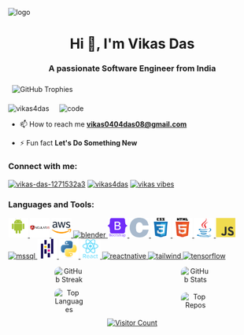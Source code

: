 ![logo](https://github.com/Vikas4Das/Vikas4Das/blob/main/vikas21.png)
<h1 align="center">Hi 👋, I'm Vikas Das</h1>
<h3 align="center">A passionate Software Engineer from India</h3>


<!-- HEADER: Clean, aligned GitHub stats & trophies -->
<p align="center">

<!-- Row: Trophies (keeps original trophy image, sized uniformly) -->
<img src="https://github-profile-trophy.vercel.app/?username=vikas4das&theme=radical&no-frame=false&no-bg=true&margin-w=4"
     alt="GitHub Trophies"
     height="140"
     style="vertical-align:middle;margin:8px;" />

</p>

<img align="right" alt="code" width="400" 
src="https://miro.medium.com/v2/resize:fit:1360/1*IRGHmiGsa16stedQvIaZfw.gif">
<p align="left"> <img src="https://komarev.com/ghpvc/?username=vikas4das&label=Profile%20views&color=0e75b6&style=flat" alt="vikas4das" /> </p>

- 📫 How to reach me **vikas0404das08@gmail.com**

- ⚡ Fun fact **Let's Do Something New**

<h3 align="left">Connect with me:</h3>
<p align="left">
<a href="https://linkedin.com/in/vikas-das-1271532a3" target="blank"><img align="center" src="https://raw.githubusercontent.com/rahuldkjain/github-profile-readme-generator/master/src/images/icons/Social/linked-in-alt.svg" alt="vikas-das-1271532a3" height="30" width="40" /></a>
<a href="https://instagram.com/vikas4das" target="blank"><img align="center" src="https://raw.githubusercontent.com/rahuldkjain/github-profile-readme-generator/master/src/images/icons/Social/instagram.svg" alt="vikas4das" height="30" width="40" /></a>
<a href="https://www.youtube.com/c/vikas vibes" target="blank"><img align="center" src="https://raw.githubusercontent.com/rahuldkjain/github-profile-readme-generator/master/src/images/icons/Social/youtube.svg" alt="vikas vibes" height="30" width="40" /></a>
</p>

<h3 align="left">Languages and Tools:</h3>
<p align="left"> <a href="https://developer.android.com" target="_blank" rel="noreferrer"> <img src="https://raw.githubusercontent.com/devicons/devicon/master/icons/android/android-original-wordmark.svg" alt="android" width="40" height="40"/> </a> <a href="https://angular.io" target="_blank" rel="noreferrer"> <img src="https://raw.githubusercontent.com/devicons/devicon/master/icons/angularjs/angularjs-original-wordmark.svg" alt="angularjs" width="40" height="40"/> </a> <a href="https://aws.amazon.com" target="_blank" rel="noreferrer"> <img src="https://raw.githubusercontent.com/devicons/devicon/master/icons/amazonwebservices/amazonwebservices-original-wordmark.svg" alt="aws" width="40" height="40"/> </a> <a href="https://www.blender.org/" target="_blank" rel="noreferrer"> <img src="https://download.blender.org/branding/community/blender_community_badge_white.svg" alt="blender" width="40" height="40"/> </a> <a href="https://getbootstrap.com" target="_blank" rel="noreferrer"> <img src="https://raw.githubusercontent.com/devicons/devicon/master/icons/bootstrap/bootstrap-plain-wordmark.svg" alt="bootstrap" width="40" height="40"/> </a> <a href="https://www.cprogramming.com/" target="_blank" rel="noreferrer"> <img src="https://raw.githubusercontent.com/devicons/devicon/master/icons/c/c-original.svg" alt="c" width="40" height="40"/> </a> <a href="https://www.w3schools.com/css/" target="_blank" rel="noreferrer"> <img src="https://raw.githubusercontent.com/devicons/devicon/master/icons/css3/css3-original-wordmark.svg" alt="css3" width="40" height="40"/> </a> <a href="https://www.w3.org/html/" target="_blank" rel="noreferrer"> <img src="https://raw.githubusercontent.com/devicons/devicon/master/icons/html5/html5-original-wordmark.svg" alt="html5" width="40" height="40"/> </a> <a href="https://www.java.com" target="_blank" rel="noreferrer"> <img src="https://raw.githubusercontent.com/devicons/devicon/master/icons/java/java-original.svg" alt="java" width="40" height="40"/> </a> <a href="https://developer.mozilla.org/en-US/docs/Web/JavaScript" target="_blank" rel="noreferrer"> <img src="https://raw.githubusercontent.com/devicons/devicon/master/icons/javascript/javascript-original.svg" alt="javascript" width="40" height="40"/> </a> <a href="https://www.microsoft.com/en-us/sql-server" target="_blank" rel="noreferrer"> <img src="https://www.svgrepo.com/show/303229/microsoft-sql-server-logo.svg" alt="mssql" width="40" height="40"/> </a> <a href="https://pandas.pydata.org/" target="_blank" rel="noreferrer"> <img src="https://raw.githubusercontent.com/devicons/devicon/2ae2a900d2f041da66e950e4d48052658d850630/icons/pandas/pandas-original.svg" alt="pandas" width="40" height="40"/> </a> <a href="https://www.python.org" target="_blank" rel="noreferrer"> <img src="https://raw.githubusercontent.com/devicons/devicon/master/icons/python/python-original.svg" alt="python" width="40" height="40"/> </a> <a href="https://reactjs.org/" target="_blank" rel="noreferrer"> <img src="https://raw.githubusercontent.com/devicons/devicon/master/icons/react/react-original-wordmark.svg" alt="react" width="40" height="40"/> </a> <a href="https://reactnative.dev/" target="_blank" rel="noreferrer"> <img src="https://reactnative.dev/img/header_logo.svg" alt="reactnative" width="40" height="40"/> </a> <a href="https://tailwindcss.com/" target="_blank" rel="noreferrer"> <img src="https://www.vectorlogo.zone/logos/tailwindcss/tailwindcss-icon.svg" alt="tailwind" width="40" height="40"/> </a> <a href="https://www.tensorflow.org" target="_blank" rel="noreferrer"> <img src="https://www.vectorlogo.zone/logos/tensorflow/tensorflow-icon.svg" alt="tensorflow" width="40" height="40"/> </a> </p>




<div style="display:grid; grid-template-columns:repeat(2, 1fr); gap:10px; justify-items:center; align-items:center; text-align:center;">

  <!-- GitHub Streak -->
  <div style="width:60px; border-radius:10px; overflow:hidden;">
    <img src="https://nirzak-streak-stats.vercel.app/?user=vikas4das&theme=dark&hide_border=false" alt="GitHub Streak" style="width:40%; height:auto;">
  </div>

  <!-- GitHub Stats -->
  <div style="width:60px; border-radius:10px; overflow:hidden;">
    <img src="https://github-readme-stats.vercel.app/api?username=vikas4das&theme=dark&hide_border=false&include_all_commits=true&count_private=false" alt="GitHub Stats" style="width:40%; height:auto;">
  </div>

  <!-- Top Languages -->
  <div style="width:60px; border-radius:10px; overflow:hidden;">
    <img src="https://github-readme-stats.vercel.app/api/top-langs/?username=vikas4das&theme=dark&hide_border=false&include_all_commits=true&count_private=false&layout=compact" alt="Top Languages" style="width:40%; height:auto;">
  </div>

  <!-- Top Contributed Repos -->
  <div style="width:60px; border-radius:10px; overflow:hidden;">
    <img src="https://github-contributor-stats.vercel.app/api?username=vikas4das&limit=5&theme=dark&combine_all_yearly_contributions=true" alt="Top Repos" style="width:40%; height:auto;">
  </div>

</div>

<!-- Visitor Counter -->
<div style="text-align:center; margin-top:10px;">
  <a href="https://visitcount.itsvg.in">
    <img src="https://visitcount.itsvg.in/api?id=vikas4das&icon=0&color=0" alt="Visitor Count" style="width:40px;">
  </a>
</div>
